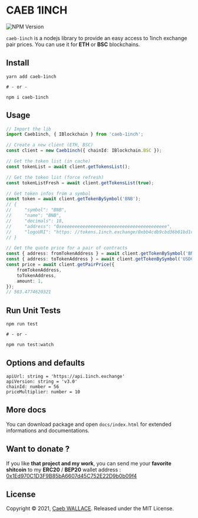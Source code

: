 <!-- @format -->

# CAEB 1INCH

![NPM Version](https://badge.fury.io/js/caeb-1inch.svg)

`caeb-1inch` is a nodejs library to provide an easy access to 1inch exchange pair prices.
You can use it for **ETH** or **BSC** blockchains.

## Install

```shell
yarn add caeb-1inch

# - or -

npm i caeb-1inch
```

## Usage

```ts
// Import the lib
import Caeb1inch, { IBlockchain } from 'caeb-1inch';

// Create a new client (ETH, BSC)
const client = new Caeb1inch({ chainId: IBlockchain.BSC });

// Get the token list (in cache)
const tokenList = await client.getTokensList();

// Get the token list (force refresh)
const tokenListFresh = await client.getTokensList(true);

// Get token infos from a symbol
const token = await client.getTokenBySymbol('BNB');
// {
//     "symbol": "BNB",
//     "name": "BNB",
//     "decimals": 18,
//     "address": "0xeeeeeeeeeeeeeeeeeeeeeeeeeeeeeeeeeeeeeeee",
//     "logoURI": "https: //tokens.1inch.exchange/0xbb4cdb9cbd36b01bd1cbaebf2de08d9173bc095c.png"
// }

// Get the quote price for a pair of contracts
const { address: fromTokenAddress } = await client.getTokenBySymbol('BNB');
const { address: toTokenAddress } = await client.getTokenBySymbol('USDC');
const price = await client.getPairPrice({
    fromTokenAddress,
    toTokenAddress,
    amount: 1,
});
// 583.4774620321
```

## Run Unit Tests

```shell
npm run test

# - or -

npm run test:watch
```

## Options and defaults

```
apiUrl: string = 'https://api.1inch.exchange'
apiVersion: string = 'v3.0'
chainId: number = 56
priceMultiplier: number = 10
```

## More docs

You can download package and open `docs/index.html` for extended informations and documentations.

## Want to donate ?

If you like **that project and my work**, you can send me your **favorite shitcoin** to my **ERC20** / **BEP20** wallet address : [0x1Ed970C1D3F9B85bA6607d45C752E22D9b0b09f4](https://bscscan.com/address/0x1Ed970C1D3F9B85bA6607d45C752E22D9b0b09f4)

## License

Copyright © 2021, [Caeb WALLACE](https://twitter.com/caeb_wallace). Released under the MIT License.
